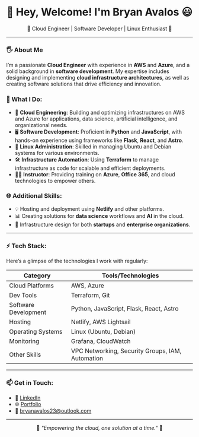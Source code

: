<div align="center">
  <h1>👋 Hey, Welcome! I'm Bryan Avalos 😃</h1>
  <p>
    🌟 Cloud Engineer | Software Developer | Linux Enthusiast 🌟
  </p>
</div>

---

### 🖐 About Me

I’m a passionate **Cloud Engineer** with experience in **AWS** and **Azure**, and a solid background in **software development**. My expertise includes designing and implementing **cloud infrastructure architectures**, as well as creating software solutions that drive efficiency and innovation.

### 🌟 What I Do:
- 🔧 **Cloud Engineering**: Building and optimizing infrastructures on AWS and Azure for applications, data science, artificial intelligence, and organizational needs.
- 🖥️ **Software Development**: Proficient in **Python** and **JavaScript**, with hands-on experience using frameworks like **Flask**, **React**, and **Astro**.
- 🐧 **Linux Administration**: Skilled in managing Ubuntu and Debian systems for various environments.
- 🛠️ **Infrastructure Automation**: Using **Terraform** to manage infrastructure as code for scalable and efficient deployments.
- 👨‍🏫 **Instructor**: Providing training on **Azure**, **Office 365**, and cloud technologies to empower others.

### 🌐 Additional Skills:
- 💡 Hosting and deployment using **Netlify** and other platforms.
- 📊 Creating solutions for **data science** workflows and **AI** in the cloud.
- 📁 Infrastructure design for both **startups** and **enterprise organizations**.

---

### ⚡ Tech Stack:
Here’s a glimpse of the technologies I work with regularly:

| **Category**      | **Tools/Technologies**                                           |
|--------------------|-----------------------------------------------------------------|
| Cloud Platforms    | AWS, Azure                                                    |
| Dev Tools          | Terraform, Git                                                |
| Software Development | Python, JavaScript, Flask, React, Astro                      |
| Hosting            | Netlify, AWS Lightsail                                        |
| Operating Systems  | Linux (Ubuntu, Debian)                                        |
| Monitoring         | Grafana, CloudWatch                                           |
| Other Skills       | VPC Networking, Security Groups, IAM, Automation              |

---

### 📫 Get in Touch:
- 💼 [LinkedIn](www.linkedin.com/in/bryan-avalos/)
- 🌐 [Portfolio](https://bryanavalos.netlify.app/)
- 📧 bryanavalos23@outlook.com

---

<div align="center">
  <p>🌟 <i>"Empowering the cloud, one solution at a time."</i> 🌟</p>
</div>
